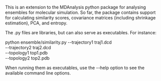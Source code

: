 
This is an extension to the MDAnalysis python package for
analysing ensembles for molecular simulation. So far, the
package contains support for calculating similarity scores, 
covariance matrices (including shrinkage estimation), PCA,
and entropy.

The .py files are libraries, but can also serve as 
executables. For instance: 

python ensemble/similarity.py --trajectory1 traj1.dcd \
                              --trajectory2 traj2.dcd \
                              --topology1 top1.pdb \
                              --topology2 top2.pdb 

When running them as executables, use the --help option to see 
the available command line options.

